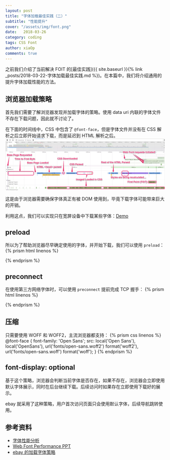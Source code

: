 ```yaml
---
layout: post
title: "字体加载最佳实践（二）"
subtitle: "性能提升"
cover: "/assets/img/font.png"
date:   2018-03-26
category: coding
tags: CSS Font
author: xiaOp
comments: true
---
```


之前我们介绍了当前解决 FOIT 的[最佳实践]({{ site.baseurl }}{% link _posts/2018-03-22-字体加载最佳实践.md %})。在本篇中，我们将介绍通用的提升字体加载性能的方法。

## 浏览器加载策略

首先我们需要了解浏览器发现并加载字体的策略。使用 data uri 内联的字体文件不存在下载问题，因此就不讨论了。

在下面的时间线中，CSS 中包含了 `@font-face`，但是字体文件并没有在 CSS 解析之后立即开始请求下载，而是延迟到 HTML 解析之后。
![时间线](/assets/img/devtools_timeline.jpg)

这是由于浏览器需要确保字体真正有被 DOM 使用到，毕竟下载字体可能带来巨大的开销。

利用这点，我们可以实现只在宽屏设备中下载某些字体：[Demo](https://codepen.io/davatron5000/pen/nrfGA)

## preload

所以为了帮助浏览器尽早确定使用的字体，并开始下载，我们可以使用 `preload`：
{% prism html linenos %}
<link rel="preload" href="font.woff2" as="font" type="font/woff2" crossorigin>
{% endprism %}

## preconnect

在使用第三方网络字体时，可以使用 `preconnect` 提前完成 TCP 握手：
{% prism html linenos %}
<link rel="preconnect" href="https://fonts.typonine.com/" crossorigin>
{% endprism %}

## 压缩

只需要使用 WOFF 和 WOFF2，主流浏览器都支持：
{% prism css linenos %}
@font-face {
    font-family: 'Open Sans';
    src: local('Open Sans'), local('OpenSans'),
       url('fonts/open-sans.woff2') format('woff2'),
       url('fonts/open-sans.woff') format('woff');
}
{% endprism %}

## font-display: optional

基于这个策略，浏览器会判断当前字体是否存在，如果不存在，浏览器会立即使用默认字体展示，同时在后台继续下载。后续访问时如果存在立即使用下载好的展示。

ebay 就采用了这种策略，用户首次访问页面只会使用默认字体，后续导航跳转使用。

## 参考资料

* [字体性能分析](https://developer.akamai.com/blog/2017/07/25/performance-usage-implications-custom-fonts/)
* [Web Font Performance PPT](https://speakerd.s3.amazonaws.com/presentations/a6cbfa450d0c4750afa4a3f30e31e730/webfontperformance.pdf)
* [ebay 的加载字体策略](http://www.ebaytechblog.com/2017/09/21/ebays-font-loading-strategy/)